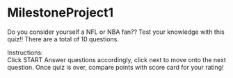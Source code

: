 # MilestoneProject1
Do you consider yourself a NFL or NBA fan?? Test your knowledge with this quiz!!
There are a total of 10 questions.  


Instructions:  
Click START
Answer questions accordingly, click next to move onto the next question.
Once quiz is over, compare points with score card for your rating!
